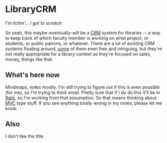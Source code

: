 LibraryCRM
==========
*I'm itchin'... I got to scratch*

So yeah, this maybe-eventually-will be a [CRM](http://en.wikipedia.org/wiki/Customer_relationship_management) system for libraries -- a way to keep
track of which faculty member is working on what project, or students, or public patrons, or whatever. There are a lot of existing CRM systems floating around, [some](http://fatfreecrm.com) of them even free and intriguing, but they're not really appropriate for a library context as they're focused on sales, money, things like that. 

What's here now
---------------

Mindmaps, notes mostly. I'm still trying to figure out if this is even *possible* (for me), so I'm trying to think small. Pretty sure that if I do do this it'll be in [Rails](http://rubyonrails.org), so I'm working from that assumption. So that means thinking about [MVC](http://en.wikipedia.org/wiki/Model%E2%80%93view%E2%80%93controller) type stuff. If you see anything totally wrong in my notes, please let me know.

Also
----

I don't like the title.
